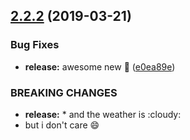 ## [2.2.2](https://github.com/sabicalija/gh-publish/compare/v2.2.1...v2.2.2) (2019-03-21)


### Bug Fixes

* **release:** awesome new :apple: ([e0ea89e](https://github.com/sabicalija/gh-publish/commit/e0ea89e))


### BREAKING CHANGES

* **release:** * and the weather is :cloudy:
* but i don't care :smile:
